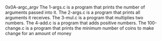 0x0A-argc_argv
The 1-args.c is a program that prints the number of arguments passed into it.
The 2-args.c is a program that prints all arguments it receives.
The 3-mul.c  is a program that multiplies two numbers.
The 4-add.c  is a program that adds positive numbers.
The 100-change.c is a program that prints the minimum number of coins to make change for an amount of money
